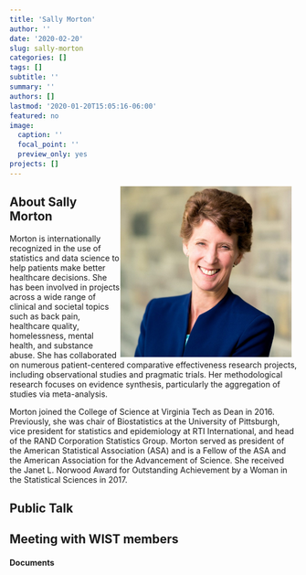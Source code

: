 ```yaml
---
title: 'Sally Morton'
author: ''
date: '2020-02-20'
slug: sally-morton
categories: []
tags: []
subtitle: ''
summary: ''
authors: []
lastmod: '2020-01-20T15:05:16-06:00'
featured: no
image:
  caption: ''
  focal_point: ''
  preview_only: yes
projects: []
---
```


<img alt = '' width='300' src='sallymortonpicture.jpg' align="right" style="margin: 0px 10px 0px 0px;"/>

## About Sally Morton  
Morton is internationally recognized in the use of statistics and data science to help patients make better healthcare decisions. She has been involved in projects across a wide range of clinical and societal topics such as back pain, healthcare quality, homelessness, mental health, and substance abuse. She has collaborated on numerous patient-centered comparative effectiveness research projects, including observational studies and pragmatic trials. Her methodological research focuses on evidence synthesis, particularly the aggregation of studies via meta-analysis.  

Morton joined the College of Science at Virginia Tech as Dean in 2016. Previously, she was chair of Biostatistics at the University of Pittsburgh, vice president for statistics and epidemiology at RTI International, and head of the RAND Corporation Statistics Group. Morton served as president of the American Statistical Association (ASA) and is a Fellow of the ASA and the American Association for the Advancement of Science. She received the Janet L. Norwood Award for Outstanding Achievement by a Woman in the Statistical Sciences in 2017. 

## Public Talk  

## Meeting with WIST members  

#### Documents 
